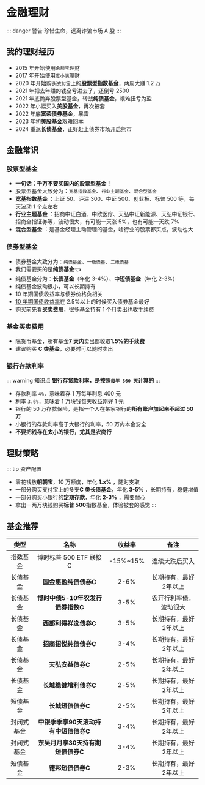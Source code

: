 # 金融理财

::: danger 警告
珍惜生命，远离诈骗市场 A 股
:::

## 我的理财经历

- 2015 年开始使用`余额宝`理财
- 2017 年开始使用`度小满`理财
- 2020 年开始购买`支付宝`上的**股票型指数基金**，两周大赚 1.2 万
- 2021 年把去年赚的钱全亏进去了，还倒亏 2500
- 2021 年底抛弃股票型基金，转战**纯债基金**，艰难扭亏为盈
- 2022 年小幅买入**美股基金**，再次被套
- 2022 年底**富荣债券基金**，暴雷
- 2023 年初**美股基金**艰难回本
- 2024 重返**长债基金**，正好赶上债券市场开启熊市

## 金融常识

### 股票型基金 <Badge text="X" type="error"/>

- **一句话：千万不要买国内的股票型基金！**
- 股票型基金大致分为：`宽基指数基金`、`行业主题基金`、`混合型基金`
- **宽基指数基金** ：上证 50、沪深 300、中证 500、创业板、标普 500 等，每天波动 1 个点左右
- **行业主题基金** ：招商中证白酒、中欧医疗、天弘中证新能源、天弘中证银行、招商全指证券等，波动很大，有可能一天涨 5%，也有可能一天跌 7%
- **混合型基金** ：是基金经理主动管理的基金，啥行业的股票都买点，波动也大

### 债券型基金 <Badge text="√" type="tip"/>

- 债券基金大致分为：`纯债基金`、`一级债基`、`二级债基`
- 我们需要买的是**纯债基金**:point_left:
- 纯债基金分为：**长债基金**（年化 3-4%）、**中短债基金**（年化 2-3%）
- 纯债基金波动很小，可以长期持有
- 10 年期国债收益率与债券价格负相关
- [10 年期国债收益率](https://wallstreetcn.com/markets/codes/CN10YR.OTC)在 2.5%以上的时候买入债券基金最好<Badge text="重点" type="tip"/>
- 购买前先看**买卖费用**，很多基金持有 1 个月卖出也收手续费

### 基金买卖费用

- 除货币基金，所有基金**7 天内**卖出都收取**1.5%的手续费**
- 建议购买 **C 类基金**，必要时可以随时卖出

### 银行存款利率

::: warning 知识点
**银行存贷款利率，是按照`每年 360 天`计算的**
:::

- 存款利率 `4%`，意味着存 1 万每年利息 400 元
- 利率 `3.6%`，意味着 1 万块钱每天收益刚好 1 元
- 银行的 50 万存款保险，是指一个人在某家银行的**所有账户加起来不超过 50 万**
- 小银行的存款利率高于大银行的利率，50 万内本金安全
- **不要把钱存在太小的银行，尤其是农商行**

## 理财策略

::: tip 资产配置

- 零花钱放**朝朝宝**，10 万额度，年化 **1.x%** ，随时支取
- 一部分购买支付宝上的多支**C 类长债基金**，年化 **3-5%** ，长期持有，稳健增值
- 一部分购买小银行的**定期存款**，年化 **2-3%** ，需要耐心
- 拿出一两万块钱购买**标普 500**指数基金，体验被套的感觉
  :::

## 基金推荐<Badge text="自负盈亏" type="warning"/>

|    类型    |                 名称                  |  收益率  |          备注          |
| :--------: | :-----------------------------------: | :------: | :--------------------: |
|  指数基金  |        博时标普 500 ETF 联接 C        | -15%~15% |     连续大跌后买入     |
|  长债基金  |         **国金惠盈纯债债券C**         |   2-6%   | 长期持有，最好2年以上  |
|  长债基金  |   **博时中债5-10年农发行债券指数C**   |   3-5%   | 农开行利率债，波动很大 |
|  长债基金  |         **西部利得祥逸债券C**         |   3-5%   | 长期持有，最好2年以上  |
|  长债基金  |         **招商招悦纯债债券C**         |   3-4%   | 长期持有，最好2年以上  |
|  长债基金  |           **天弘安益债券C**           |   2-5%   | 长期持有，最好2年以上  |
|  长债基金  |         **长城稳健增利债券C**         |   2-5%   | 长期持有，最好2年以上  |
|  短债基金  |           **长城短债债券C**           |   2-5%   | 长期持有，最好2年以上  |
| 封闭式基金 | **中银季季享90天滚动持有中短债债券C** |   3-4%   | 长期持有，最好2年以上  |
| 封闭式基金 |   **东吴月月享30天持有期短债债券C**   |   3-4%   | 长期持有，最好2年以上  |
|  短债基金  |           **德邦短债债券C**           |   2-3%   | 长期持有，最好2年以上  |
